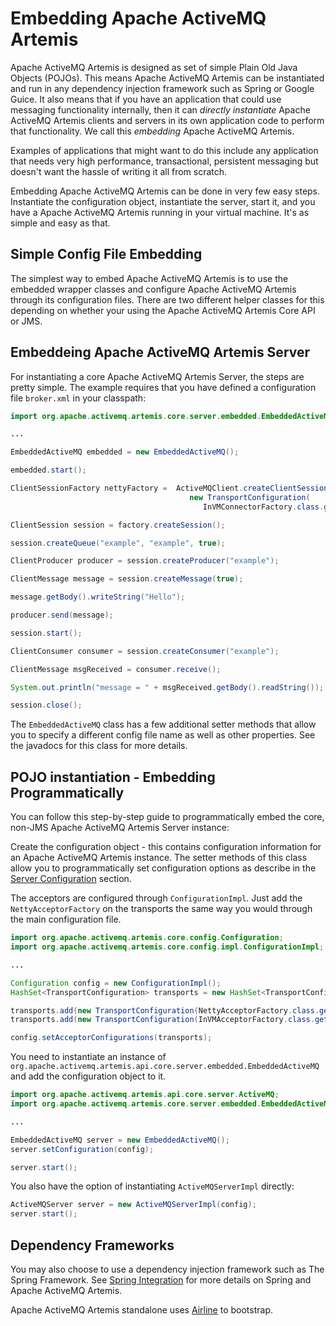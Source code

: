 # Embedding Apache ActiveMQ Artemis

Apache ActiveMQ Artemis is designed as set of simple Plain Old Java Objects (POJOs).
This means Apache ActiveMQ Artemis can be instantiated and run in any dependency
injection framework such as Spring or Google Guice. It also means that if you have an application that could use
messaging functionality internally, then it can *directly instantiate*
Apache ActiveMQ Artemis clients and servers in its own application code to perform that
functionality. We call this *embedding* Apache ActiveMQ Artemis.

Examples of applications that might want to do this include any
application that needs very high performance, transactional, persistent
messaging but doesn't want the hassle of writing it all from scratch.

Embedding Apache ActiveMQ Artemis can be done in very few easy steps. Instantiate the
configuration object, instantiate the server, start it, and you have a
Apache ActiveMQ Artemis running in your virtual machine. It's as simple and easy as
that.

## Simple Config File Embedding

The simplest way to embed Apache ActiveMQ Artemis is to use the embedded wrapper
classes and configure Apache ActiveMQ Artemis through its configuration files. There
are two different helper classes for this depending on whether your
using the Apache ActiveMQ Artemis Core API or JMS.

## Embeddeing Apache ActiveMQ Artemis Server

For instantiating a core Apache ActiveMQ Artemis Server, the steps are pretty
simple. The example requires that you have defined a configuration file
`broker.xml` in your classpath:

```java
import org.apache.activemq.artemis.core.server.embedded.EmbeddedActiveMQ;

...

EmbeddedActiveMQ embedded = new EmbeddedActiveMQ();

embedded.start();

ClientSessionFactory nettyFactory =  ActiveMQClient.createClientSessionFactory(
                                        new TransportConfiguration(
                                           InVMConnectorFactory.class.getName()));

ClientSession session = factory.createSession();

session.createQueue("example", "example", true);

ClientProducer producer = session.createProducer("example");

ClientMessage message = session.createMessage(true);

message.getBody().writeString("Hello");

producer.send(message);

session.start();

ClientConsumer consumer = session.createConsumer("example");

ClientMessage msgReceived = consumer.receive();

System.out.println("message = " + msgReceived.getBody().readString());

session.close();
```

The `EmbeddedActiveMQ` class has a few additional setter methods that
allow you to specify a different config file name as well as other
properties. See the javadocs for this class for more details.

## POJO instantiation - Embedding Programmatically

You can follow this step-by-step guide to programmatically embed the
core, non-JMS Apache ActiveMQ Artemis Server instance:

Create the configuration object - this contains configuration
information for an Apache ActiveMQ Artemis instance. The setter methods of this class
allow you to programmatically set configuration options as describe in
the [Server Configuration](configuration-index.md) section.

The acceptors are configured through `ConfigurationImpl`. Just add the
`NettyAcceptorFactory` on the transports the same way you would through
the main configuration file.

```java
import org.apache.activemq.artemis.core.config.Configuration;
import org.apache.activemq.artemis.core.config.impl.ConfigurationImpl;

...

Configuration config = new ConfigurationImpl();
HashSet<TransportConfiguration> transports = new HashSet<TransportConfiguration>();

transports.add(new TransportConfiguration(NettyAcceptorFactory.class.getName()));
transports.add(new TransportConfiguration(InVMAcceptorFactory.class.getName()));

config.setAcceptorConfigurations(transports);
```

You need to instantiate an instance of
`org.apache.activemq.artemis.api.core.server.embedded.EmbeddedActiveMQ` and add
the configuration object to it.

```java
import org.apache.activemq.artemis.api.core.server.ActiveMQ;
import org.apache.activemq.artemis.core.server.embedded.EmbeddedActiveMQ;

...

EmbeddedActiveMQ server = new EmbeddedActiveMQ();
server.setConfiguration(config);

server.start();
```

You also have the option of instantiating `ActiveMQServerImpl` directly:

```java
ActiveMQServer server = new ActiveMQServerImpl(config);
server.start();
```

## Dependency Frameworks

You may also choose to use a dependency injection framework such as
The Spring Framework. See [Spring Integration](spring-integration.md) for more details on
Spring and Apache ActiveMQ Artemis.

Apache ActiveMQ Artemis standalone uses [Airline](https://github.com/airlift/airline) to bootstrap.
